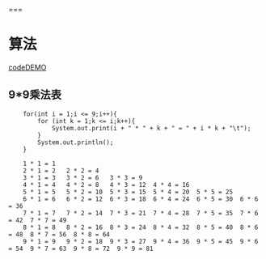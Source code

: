 ===
###
# 算法
[codeDEMO](https://github.com/yuanbin3136/testapp/blob/master/app/src/main/java/com/wind/yuanbin/testapp/Test.java)
## 9*9乘法表
```
    for(int i = 1;i <= 9;i++){
        for (int k = 1;k <= i;k++){
            System.out.print(i + " * " + k + " = " + i * k + "\t");
        }
        System.out.println();
    }
    
    1 * 1 = 1	
    2 * 1 = 2	2 * 2 = 4	
    3 * 1 = 3	3 * 2 = 6	3 * 3 = 9	
    4 * 1 = 4	4 * 2 = 8	4 * 3 = 12	4 * 4 = 16	
    5 * 1 = 5	5 * 2 = 10	5 * 3 = 15	5 * 4 = 20	5 * 5 = 25	
    6 * 1 = 6	6 * 2 = 12	6 * 3 = 18	6 * 4 = 24	6 * 5 = 30	6 * 6 = 36	
    7 * 1 = 7	7 * 2 = 14	7 * 3 = 21	7 * 4 = 28	7 * 5 = 35	7 * 6 = 42	7 * 7 = 49	
    8 * 1 = 8	8 * 2 = 16	8 * 3 = 24	8 * 4 = 32	8 * 5 = 40	8 * 6 = 48	8 * 7 = 56	8 * 8 = 64	
    9 * 1 = 9	9 * 2 = 18	9 * 3 = 27	9 * 4 = 36	9 * 5 = 45	9 * 6 = 54	9 * 7 = 63	9 * 8 = 72	9 * 9 = 81	
 ```